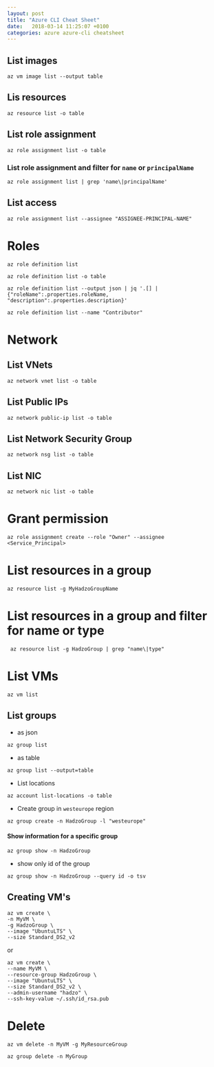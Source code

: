 ```yaml
---
layout: post
title: "Azure CLI Cheat Sheet"
date:   2018-03-14 11:25:07 +0100
categories: azure azure-cli cheatsheet
---
```


## List images

````
az vm image list --output table
````

## Lis resources

````
az resource list -o table
````

## List role assignment

````
az role assignment list -o table
````

### List role assignment and filter for `name` or `principalName`

````
az role assignment list | grep 'name\|principalName'
````
## List access

````
az role assignment list --assignee "ASSIGNEE-PRINCIPAL-NAME"
````

# Roles

````
az role definition list
````

````
az role definition list -o table
````

````
az role definition list --output json | jq '.[] | {"roleName":.properties.roleName, "description":.properties.description}'
````

````
az role definition list --name "Contributor"
````

# Network

## List VNets

````
az network vnet list -o table
````

## List Public IPs

````
az network public-ip list -o table
````

## List Network Security Group

````
az network nsg list -o table
````

## List NIC

````
az network nic list -o table
````

# Grant permission

````
az role assignment create --role "Owner" --assignee <Service_Principal>
````

# List resources in a group

````
az resource list -g MyHadzoGroupName
````

# List resources in a group and filter for name or type

````
 az resource list -g HadzoGroup | grep "name\|type"
 ````

# List VMs

````
az vm list
````

## List groups

* as json

````
az group list
````

* as table

````
az group list --output=table
````

* List locations

````
az account list-locations -o table
````

* Create group in `westeurope` region

````
az group create -n HadzoGroup -l "westeurope"
````

#### Show information for a specific group

````
az group show -n HadzoGroup
````

* show only id of the group

````
az group show -n HadzoGroup --query id -o tsv
````

## Creating VM's

````
az vm create \
-n MyVM \
-g HadzoGroup \
--image "UbuntuLTS" \
--size Standard_DS2_v2
````

or

````
az vm create \
--name MyVM \
--resource-group HadzoGroup \
--image "UbuntuLTS" \
--size Standard_DS2_v2 \
--admin-username "hadzo" \
--ssh-key-value ~/.ssh/id_rsa.pub
````


# Delete

````
az vm delete -n MyVM -g MyResourceGroup
````

````
az group delete -n MyGroup
````
